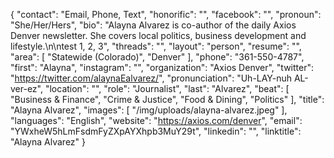 {
  "contact": "Email, Phone, Text",
  "honorific": "",
  "facebook": "",
  "pronoun": "She/Her/Hers",
  "bio": "Alayna Alvarez is co-author of the daily Axios Denver newsletter. She covers local politics, business development and lifestyle.\n\ntest 1, 2, 3",
  "threads": "",
  "layout": "person",
  "resume": "",
  "area": [
    "Statewide (Colorado)",
    "Denver"
  ],
  "phone": "361-550-4787",
  "first": "Alayna",
  "instagram": "",
  "organization": "Axios Denver",
  "twitter": "https://twitter.com/alaynaEalvarez/",
  "pronunciation": "Uh-LAY-nuh AL-ver-ez",
  "location": "",
  "role": "Journalist",
  "last": "Alvarez",
  "beat": [
    "Business & Finance",
    "Crime & Justice",
    "Food & Dining",
    "Politics"
  ],
  "title": "Alayna Alvarez",
  "images": [
    "/img/uploads/alayna-alvarez.jpeg"
  ],
  "languages": "English",
  "website": "https://axios.com/denver",
  "email": "YWxheW5hLmFsdmFyZXpAYXhpb3MuY29t",
  "linkedin": "",
  "linktitle": "Alayna Alvarez"
}